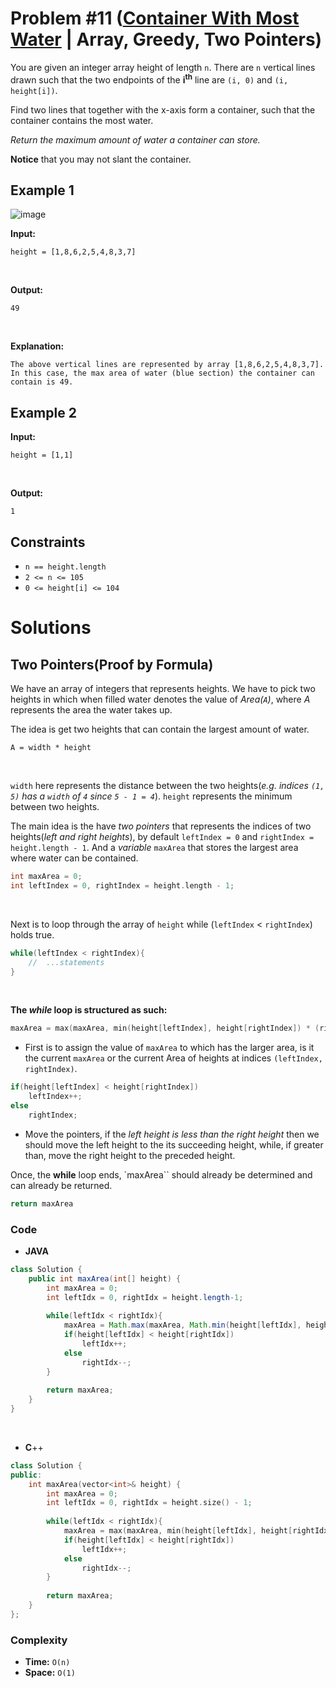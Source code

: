 # Problem #11 ([Container With Most Water](https://leetcode.com/problems/container-with-most-water/) | Array, Greedy, Two Pointers)

You are given an integer array height of length `n`. There are `n` vertical lines drawn such that the two endpoints of the **i<sup>th</sup>** line are `(i, 0)` and `(i, height[i])`.

Find two lines that together with the x-axis form a container, such that the container contains the most water.

*Return the maximum amount of water a container can store.*

**Notice** that you may not slant the container.

## Example 1
![image](https://user-images.githubusercontent.com/89616705/187815178-fc833b50-3d87-4e95-a17c-155d0d81a3a8.png)

**Input:**

    height = [1,8,6,2,5,4,8,3,7]
<br/>

**Output:**

    49
<br/>

**Explanation:**
```
The above vertical lines are represented by array [1,8,6,2,5,4,8,3,7].
In this case, the max area of water (blue section) the container can contain is 49.
```

## Example 2
**Input:**

    height = [1,1]
<br/>

**Output:**

    1

## Constraints
- `n == height.length`
- `2 <= n <= 105`
- `0 <= height[i] <= 104`

# Solutions

## Two Pointers(Proof by Formula)

We have an array of integers that represents heights. We have to pick two heights in which when filled water denotes the value of *Area(`A`)*, where *A* represents the area the water takes up.

The idea is get two heights that can contain the largest amount of water.

    A = width * height
<br/>

`width` here represents the distance between the two heights(*e.g. indices `(1, 5)` has a `width` of `4` since `5 - 1 = 4`*). `height` represents the minimum between two heights.

The main idea is the have *two pointers* that represents the indices of two heights(*left and right heights*), by default `leftIndex = 0` and `rightIndex = height.length - 1`. And a *variable* `maxArea` that stores the largest area where water can be contained.
```cpp
int maxArea = 0;
int leftIndex = 0, rightIndex = height.length - 1;
```
<br/>

Next is to loop through the array of `height` while (`leftIndex` < `rightIndex`) holds true.
```cpp
while(leftIndex < rightIndex){
    //  ...statements
}
```
<br/>

**The *while* loop is structured as such:**
```cpp
maxArea = max(maxArea, min(height[leftIndex], height[rightIndex]) * (rightIndex - leftIndex));
```
- First is to assign the value of `maxArea` to which has the larger area, is it the current `maxArea` or the current Area of heights at indices `(leftIndex, rightIndex)`.

```cpp
if(height[leftIndex] < height[rightIndex])
    leftIndex++;
else
    rightIndex;
```
- Move the pointers, if the *left height is less than the right height* then we should move the left height to the its succeeding height, while, if greater than, move the right height to the preceded height.

Once, the **while** loop ends, `maxArea`` should already be determined and can already be returned.
```cpp
return maxArea
```

### Code

- **JAVA**
```java
class Solution {
    public int maxArea(int[] height) {
        int maxArea = 0;
        int leftIdx = 0, rightIdx = height.length-1;
        
        while(leftIdx < rightIdx){
            maxArea = Math.max(maxArea, Math.min(height[leftIdx], height[rightIdx]) * (rightIdx - leftIdx));
            if(height[leftIdx] < height[rightIdx])
                leftIdx++;
            else
                rightIdx--;
        }
        
        return maxArea;
    }
}
```
<br/>

- **C**++
```cpp
class Solution {
public:
    int maxArea(vector<int>& height) {
        int maxArea = 0;
        int leftIdx = 0, rightIdx = height.size() - 1;
        
        while(leftIdx < rightIdx){
            maxArea = max(maxArea, min(height[leftIdx], height[rightIdx]) * (rightIdx - leftIdx));
            if(height[leftIdx] < height[rightIdx])
                leftIdx++;
            else
                rightIdx--;
        }
        
        return maxArea;
    }
};
```

### Complexity
- **Time:** `O(n)`
- **Space:** `O(1)`
